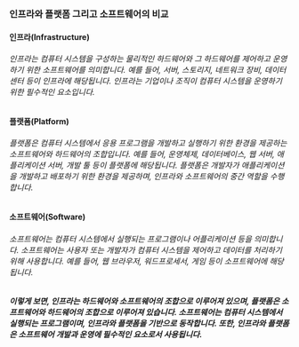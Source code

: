 ###  인프라와 플랫폼 그리고 소프트웨어의 비교

#### 인프라(Infrastructure)
###### 인프라는 컴퓨터 시스템을 구성하는 물리적인 하드웨어와 그 하드웨어를 제어하고 운영하기 위한 소프트웨어를 의미합니다. 예를 들어, 서버, 스토리지, 네트워크 장비, 데이터 센터 등이 인프라에 해당됩니다. 인프라는 기업이나 조직이 컴퓨터 시스템을 운영하기 위한 필수적인 요소입니다.

#### 플랫폼(Platform)
###### 플랫폼은 컴퓨터 시스템에서 응용 프로그램을 개발하고 실행하기 위한 환경을 제공하는 소프트웨어와 하드웨어의 조합입니다. 예를 들어, 운영체제, 데이터베이스, 웹 서버, 애플리케이션 서버, 개발 툴 등이 플랫폼에 해당됩니다. 플랫폼은 개발자가 애플리케이션을 개발하고 배포하기 위한 환경을 제공하며, 인프라와 소프트웨어의 중간 역할을 수행합니다.

#### 소프트웨어(Software)
###### 소프트웨어는 컴퓨터 시스템에서 실행되는 프로그램이나 어플리케이션 등을 의미합니다. 소프트웨어는 사용자 또는 개발자가 컴퓨터 시스템을 제어하고 데이터를 처리하기 위해 사용합니다. 예를 들어, 웹 브라우저, 워드프로세서, 게임 등이 소프트웨어에 해당됩니다.

##### 이렇게 보면, 인프라는 하드웨어와 소프트웨어의 조합으로 이루어져 있으며, 플랫폼은 소프트웨어와 하드웨어의 조합으로 이루어져 있습니다. 소프트웨어는 컴퓨터 시스템에서 실행되는 프로그램이며, 인프라와 플랫폼을 기반으로 동작합니다. 또한, 인프라와 플랫폼은 소프트웨어 개발과 운영에 필수적인 요소로서 사용됩니다.
